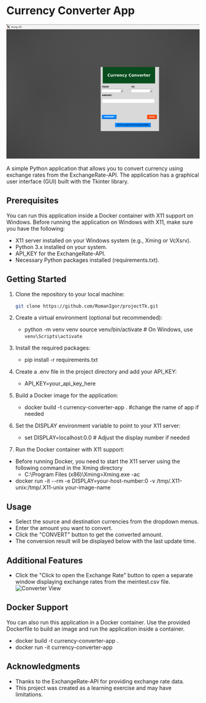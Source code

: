 # Currency Converter App

![Converter View](./images/ConverterView.png)

A simple Python application that allows you to convert currency using exchange rates from the ExchangeRate-API. The application has a graphical user interface (GUI) built with the Tkinter library.

## Prerequisites
You can run this application inside a Docker container with X11 support on Windows. 
Before running the application on Windows with X11, make sure you have the following:

- X11 server installed on your Windows system (e.g., Xming or VcXsrv).
- Python 3.x installed on your system.
- API_KEY for the ExchangeRate-API.
- Necessary Python packages installed (requirements.txt).

## Getting Started

1. Clone the repository to your local machine:

   ```bash
   git clone https://github.com/RomanIgor/projectTk.git
   

2. Create a virtual environment (optional but recommended):
   - python -m venv venv source venv/bin/activate  # On Windows, use `venv\Scripts\activate`
3. Install the required packages:
   - pip install -r requirements.txt
4. Create a .env file in the project directory and add your API_KEY:
   - API_KEY=your_api_key_here
5. Build a Docker image for the application:
   - docker build -t currency-converter-app . #change the name of app if needed
6. Set the DISPLAY environment variable to point to your X11 server:
   - set DISPLAY=localhost:0.0  # Adjust the display number if needed

7. Run the Docker container with X11 support:
  - Before running Docker, you need to start the X11 server using the following command in the Xming directory
    - C:\Program Files (x86)\Xming>Xming.exe -ac
  - docker run -it --rm -e DISPLAY=your-host-number:0 -v /tmp/.X11-unix:/tmp/.X11-unix your-image-name 

## Usage

 - Select the source and destination currencies from the dropdown menus.
 - Enter the amount you want to convert.
 - Click the "CONVERT" button to get the converted amount.
 - The conversion result will be displayed below with the last update time.

## Additional Features

 - Click the "Click to open the Exchange Rate" button to open a separate window displaying exchange rates from the meintest.csv file.
![Converter View](./images/ExchangeRateView.png)
## Docker Support

You can also run this application in a Docker container. Use the provided Dockerfile to build an image and run the application inside a container.
 - docker build -t currency-converter-app .
 - docker run -it currency-converter-app

## Acknowledgments

- Thanks to the ExchangeRate-API for providing exchange rate data.
- This project was created as a learning exercise and may have limitations.
